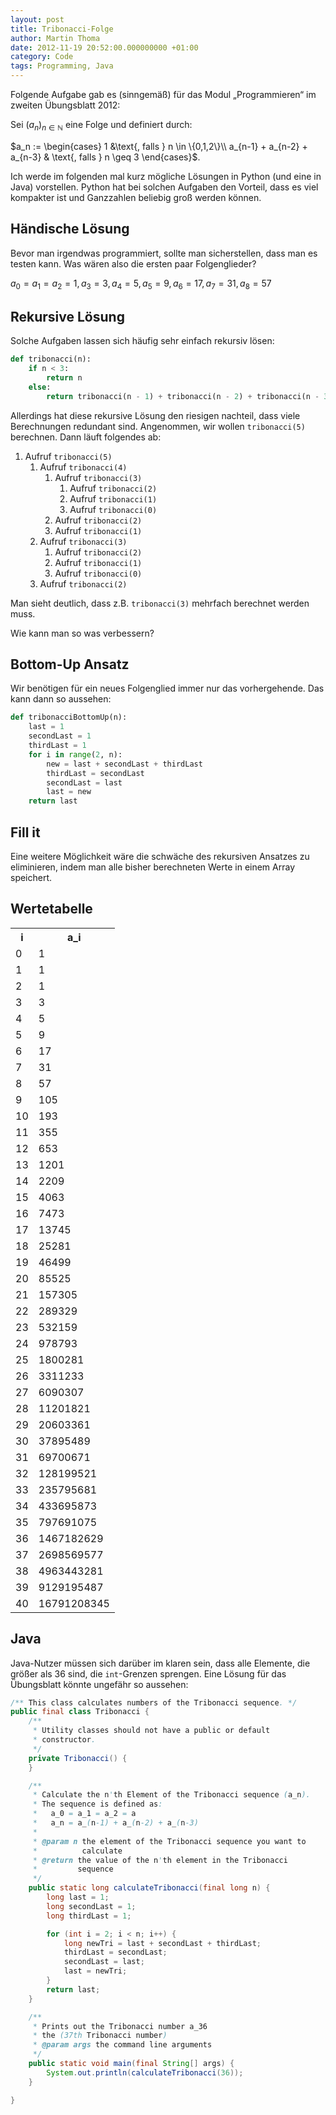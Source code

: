 ```yaml
---
layout: post
title: Tribonacci-Folge
author: Martin Thoma
date: 2012-11-19 20:52:00.000000000 +01:00
category: Code
tags: Programming, Java
---
```

Folgende Aufgabe gab es (sinngem&auml;&szlig;) f&uuml;r das Modul &bdquo;Programmieren&ldquo; im zweiten &Uuml;bungsblatt 2012:

Sei $(a_n)_{n \in \mathbb{N}}$ eine Folge und definiert durch:

$a_n := \begin{cases}
1 &\text{, falls } n \in \{0,1,2\}\\
a_{n-1} + a_{n-2} + a_{n-3} & \text{, falls } n \geq 3
\end{cases}$.

Ich werde im folgenden mal kurz m&ouml;gliche L&ouml;sungen in Python (und eine in Java) vorstellen. Python hat bei solchen Aufgaben den Vorteil, dass es viel kompakter ist und Ganzzahlen beliebig gro&szlig; werden k&ouml;nnen.

<h2>H&auml;ndische L&ouml;sung</h2>
Bevor man irgendwas programmiert, sollte man sicherstellen, dass man es testen kann. Was w&auml;ren also die ersten paar Folgenglieder?

$a_0 = a_1 = a_2 = 1, a_3 = 3, a_4 = 5, a_5 = 9, a_6 = 17, a_7 = 31, a_8 = 57$

<h2>Rekursive L&ouml;sung</h2>
Solche Aufgaben lassen sich h&auml;ufig sehr einfach rekursiv l&ouml;sen:

```python
def tribonacci(n):
    if n < 3:
        return n
    else:
        return tribonacci(n - 1) + tribonacci(n - 2) + tribonacci(n - 3)
```

Allerdings hat diese rekursive L&ouml;sung den riesigen nachteil, dass viele Berechnungen redundant sind.
Angenommen, wir wollen <code>tribonacci(5)</code> berechnen. Dann l&auml;uft folgendes ab:

<ol>
  <li>Aufruf <code>tribonacci(5)</code>
    <ol>
      <li>Aufruf <code>tribonacci(4)</code>
        <ol>
          <li>Aufruf <code>tribonacci(3)</code>
            <ol>
              <li>Aufruf <code>tribonacci(2)</code>
              <li>Aufruf <code>tribonacci(1)</code>
              <li>Aufruf <code>tribonacci(0)</code>
            </ol>
          </li>
          <li>Aufruf <code>tribonacci(2)</code></li>
          <li>Aufruf <code>tribonacci(1)</code></li>
        </ol>
      </li>
      <li>Aufruf <code>tribonacci(3)</code>
        <ol>
          <li>Aufruf <code>tribonacci(2)</code>
          <li>Aufruf <code>tribonacci(1)</code>
          <li>Aufruf <code>tribonacci(0)</code>
        </ol>
      </li>
      <li>Aufruf <code>tribonacci(2)</code>
    </ol>
  </li>
</ol>

Man sieht deutlich, dass z.B. <code>tribonacci(3)</code> mehrfach berechnet werden muss.

Wie kann man so was verbessern?

<h2>Bottom-Up Ansatz</h2>
Wir ben&ouml;tigen f&uuml;r ein neues Folgenglied immer nur das vorhergehende. Das kann dann so aussehen:

```python
def tribonacciBottomUp(n):
    last = 1
    secondLast = 1
    thirdLast = 1
    for i in range(2, n):
        new = last + secondLast + thirdLast
        thirdLast = secondLast
        secondLast = last
        last = new
    return last
```

<h2>Fill it</h2>
Eine weitere M&ouml;glichkeit w&auml;re die schw&auml;che des rekursiven Ansatzes zu eliminieren, indem man alle bisher berechneten Werte in einem Array speichert.

<h2>Wertetabelle</h2>
<table>
<tr><th>i</th><th>a_i</th></tr>
<tr><td>0</td><td>1</td></tr>
<tr><td>1</td><td>1</td></tr>
<tr><td>2</td><td>1</td></tr>
<tr><td>3</td><td>3</td></tr>
<tr><td>4</td><td>5</td></tr>
<tr><td>5</td><td>9</td></tr>
<tr><td>6</td><td>17</td></tr>
<tr><td>7</td><td>31</td></tr>
<tr><td>8</td><td>57</td></tr>
<tr><td>9</td><td>105</td></tr>
<tr><td>10</td><td>193</td></tr>
<tr><td>11</td><td>355</td></tr>
<tr><td>12</td><td>653</td></tr>
<tr><td>13</td><td>1201</td></tr>
<tr><td>14</td><td>2209</td></tr>
<tr><td>15</td><td>4063</td></tr>
<tr><td>16</td><td>7473</td></tr>
<tr><td>17</td><td>13745</td></tr>
<tr><td>18</td><td>25281</td></tr>
<tr><td>19</td><td>46499</td></tr>
<tr><td>20</td><td>85525</td></tr>
<tr><td>21</td><td>157305</td></tr>
<tr><td>22</td><td>289329</td></tr>
<tr><td>23</td><td>532159</td></tr>
<tr><td>24</td><td>978793</td></tr>
<tr><td>25</td><td>1800281</td></tr>
<tr><td>26</td><td>3311233</td></tr>
<tr><td>27</td><td>6090307</td></tr>
<tr><td>28</td><td>11201821</td></tr>
<tr><td>29</td><td>20603361</td></tr>
<tr><td>30</td><td>37895489</td></tr>
<tr><td>31</td><td>69700671</td></tr>
<tr><td>32</td><td>128199521</td></tr>
<tr><td>33</td><td>235795681</td></tr>
<tr><td>34</td><td>433695873</td></tr>
<tr><td>35</td><td>797691075</td></tr>
<tr><td>36</td><td>1467182629</td></tr>
<tr><td>37</td><td>2698569577</td></tr>
<tr><td>38</td><td>4963443281</td></tr>
<tr><td>39</td><td>9129195487</td></tr>
<tr><td>40</td><td>16791208345</td></tr>
</table>

<h2>Java</h2>
Java-Nutzer m&uuml;ssen sich dar&uuml;ber im klaren sein, dass alle Elemente, die gr&ouml;&szlig;er als 36 sind, die <code>int</code>-Grenzen sprengen. Eine L&ouml;sung f&uuml;r das &Uuml;bungsblatt k&ouml;nnte ungef&auml;hr so aussehen:

```java
/** This class calculates numbers of the Tribonacci sequence. */
public final class Tribonacci {
    /**
     * Utility classes should not have a public or default 
     * constructor.
     */
    private Tribonacci() {
    }

    /**
     * Calculate the n'th Element of the Tribonacci sequence (a_n). 
     * The sequence is defined as:
     *   a_0 = a_1 = a_2 = a
     *   a_n = a_(n-1) + a_(n-2) + a_(n-3)
     *
     * @param n the element of the Tribonacci sequence you want to
     *          calculate
     * @return the value of the n'th element in the Tribonacci
     *         sequence
     */
    public static long calculateTribonacci(final long n) {
        long last = 1;
        long secondLast = 1;
        long thirdLast = 1;

        for (int i = 2; i < n; i++) {
            long newTri = last + secondLast + thirdLast;
            thirdLast = secondLast;
            secondLast = last;
            last = newTri;
        }
        return last;
    }

    /**
     * Prints out the Tribonacci number a_36 
     * the (37th Tribonacci number)
     * @param args the command line arguments
     */
    public static void main(final String[] args) {
        System.out.println(calculateTribonacci(36));
    }

}

```
